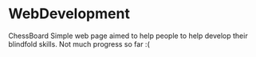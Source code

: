 # WebDevelopment
ChessBoard
Simple web page aimed to help people to help develop their blindfold skills. Not much progress so far :(
